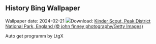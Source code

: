 ## History Bing Wallpaper
Wallpaper date: 2024-02-21
![](https://www.bing.com/th?id=OHR.PeakDistrictNP_EN-GB0353580996_UHD.jpg&w=1000)Download: [Kinder Scout, Peak District National Park, England (© john finney photography/Getty Images)](https://www.bing.com/th?id=OHR.PeakDistrictNP_EN-GB0353580996_UHD.jpg)

Auto get programm by LtgX
